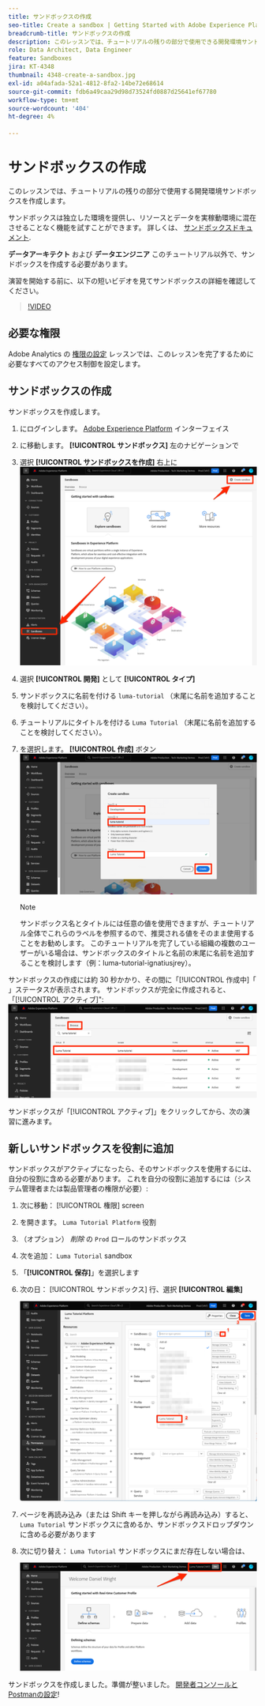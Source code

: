 ```yaml
---
title: サンドボックスの作成
seo-title: Create a sandbox | Getting Started with Adobe Experience Platform for Data Architects and Data Engineers
breadcrumb-title: サンドボックスの作成
description: このレッスンでは、チュートリアルの残りの部分で使用できる開発環境サンドボックスを作成します。
role: Data Architect, Data Engineer
feature: Sandboxes
jira: KT-4348
thumbnail: 4348-create-a-sandbox.jpg
exl-id: a04afada-52a1-4812-8fa2-14be72e68614
source-git-commit: fdb6a49caa29d98d73524fd0887d25641ef67780
workflow-type: tm+mt
source-wordcount: '404'
ht-degree: 4%

---
```


# サンドボックスの作成

<!--25min-->

このレッスンでは、チュートリアルの残りの部分で使用する開発環境サンドボックスを作成します。

サンドボックスは独立した環境を提供し、リソースとデータを実稼動環境に混在させることなく機能を試すことができます。 詳しくは、 [サンドボックスドキュメント](https://experienceleague.adobe.com/docs/experience-platform/sandbox/home.html?lang=ja).

**データアーキテクト** および **データエンジニア** このチュートリアル以外で、サンドボックスを作成する必要があります。

演習を開始する前に、以下の短いビデオを見てサンドボックスの詳細を確認してください。
>[!VIDEO](https://video.tv.adobe.com/v/29838/?quality=12&learn=on)

## 必要な権限

Adobe Analytics の [権限の設定](configure-permissions.md) レッスンでは、このレッスンを完了するために必要なすべてのアクセス制御を設定します。

<!--
* Permission items **[!UICONTROL Sandbox Administration]** > **[!UICONTROL View Sandboxes]** and **[!UICONTROL Manage Sandboxes]**
* Permission item **[!UICONTROL Sandboxes]** > **[!UICONTROL Prod]**
* User-role access to the `Luma Tutorial Platform` product profile
* Admin-level access to the `Luma Tutorial Platform` product profile
-->

## サンドボックスの作成

サンドボックスを作成します。

1. にログインします。 [Adobe Experience Platform](https://experience.adobe.com/platform) インターフェイス
1. に移動します。 **[!UICONTROL サンドボックス]** 左のナビゲーションで
1. 選択 **[!UICONTROL サンドボックスを作成]** 右上に
   ![サンドボックスを作成を選択](assets/sandbox-createSandbox.png)

1. 選択 **[!UICONTROL 開発]** として **[!UICONTROL タイプ]**
1. サンドボックスに名前を付ける `luma-tutorial` （末尾に名前を追加することを検討してください）。
1. チュートリアルにタイトルを付ける `Luma Tutorial` （末尾に名前を追加することを検討してください）。
1. を選択します。 **[!UICONTROL 作成]** ボタン
   ![サンドボックスを作成](assets/sandbox-nameSandbox.png)
   >[!NOTE]
   >
   >サンドボックス名とタイトルには任意の値を使用できますが、チュートリアル全体でこれらのラベルを参照するので、推奨される値をそのまま使用することをお勧めします。 このチュートリアルを完了している組織の複数のユーザーがいる場合は、サンドボックスのタイトルと名前の末尾に名前を追加することを検討します（例：luma-tutorial-ignatiusjrey）。

サンドボックスの作成には約 30 秒かかり、その間に「[!UICONTROL 作成中]「 」ステータスが表示されます。 サンドボックスが完全に作成されると、「[!UICONTROL アクティブ]&quot;:
![アクティブステータス](assets/sandbox-active.png)

サンドボックスが「[!UICONTROL アクティブ]」をクリックしてから、次の演習に進みます。

## 新しいサンドボックスを役割に追加

サンドボックスがアクティブになったら、そのサンドボックスを使用するには、自分の役割に含める必要があります。 これを自分の役割に追加するには（システム管理者または製品管理者の権限が必要）:

1. 次に移動： [!UICONTROL 権限] screen
1. を開きます。 `Luma Tutorial Platform` 役割
1. （オプション） _削除_ の `Prod` ロールのサンドボックス
1. 次を追加： `Luma Tutorial` sandbox
1. 「**[!UICONTROL 保存]**」を選択します
1. 次の日： [!UICONTROL サンドボックス] 行、選択 **[!UICONTROL 編集]**

   ![Luma チュートリアルの追加](assets/sandbox-addLumaTutorial.png)

1. ページを再読み込み（または Shift キーを押しながら再読み込み）すると、 `Luma Tutorial` サンドボックスに含めるか、サンドボックスドロップダウンに含める必要があります
1. 次に切り替え： `Luma Tutorial` サンドボックスにまだ存在しない場合は、

   ![サンドボックスを確認](assets/sandbox-confirmDropdown.png)

サンドボックスを作成しました。準備が整いました。 [開発者コンソールとPostmanの設定](set-up-developer-console-and-postman.md)!
